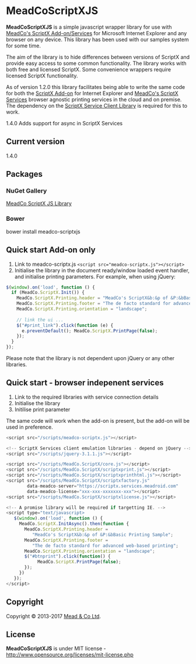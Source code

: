 # MeadCoScriptXJS

**MeadCoScriptXJS** is a simple javascript wrapper library for use with [MeadCo's ScriptX Add-on/Services](http://scriptx.meadroid.com) for Microsoft Internet Explorer and any browser on any device. This library has been used with our samples system for some time. 

The aim of the library is to hide differences between versions of ScriptX and provide easy access to some common functionality.
The library works with both free and licensed ScriptX. Some convenience wrappers require licensed ScriptX functionality.

As of version 1.2.0 this library facilitates being able to write the same code for both the [ScriptX Add-on](http://scriptx.meadroid.com) for Internet Explorer and [MeadCo's ScriptX Services](https://scriptx.services.meadroid.com) browser agnostic printing services in the cloud and on premise. The dependency on the [ScriptX Service Client Library](https://github.com/MeadCo/ScriptX.Print.Client) is required for this to work.

1.4.0 Adds support for async in ScriptX Services

## Current version
1.4.0

## Packages

### NuGet Gallery
[MeadCo ScriptX JS Library](http://nuget.org/packages/MeadScriptXJS/)

### Bower

bower install meadco-scriptxjs

## Quick start Add-on only

1. Link to meadco-scriptx.js `<script src="meadco-scriptx.js"></script>`
2. Initialise the library in the document ready/window loaded event handler, and initialise printing parameters. For example, when using jQuery:

```javascript
$(window).on('load', function () {
  if (MeadCo.ScriptX.Init()) {
    MeadCo.ScriptX.Printing.header = "MeadCo's ScriptX&b:&p of &P:&bBasic Printing Sample";
    MeadCo.ScriptX.Printing.footer = "The de facto standard for advanced web-based printing";
    MeadCo.ScriptX.Printing.orientation = "landscape";
            
    // link the ui ...
    $("#print_link").click(function (e) { 
      e.preventDefault(); MeadCo.ScriptX.PrintPage(false); 
    });                           
  }
});
```
Please note that the library is not dependent upon jQuery or any other libraries.

## Quick start - browser indepenent services

1. Link to the required libraries with service connection details
2. Initialise the library
3. Initilise print parameter

The same code will work when the add-on is present, but the add-on will be used in preference.

```javascript
<script src="/scripts/meadco-scriptx.js"></script>

<!-- ScriptX Services client emulation libraries - depend on jQuery -->
<script src="/scripts/jquery-3.1.1.js"></script>

<script src="/scripts/MeadCo.ScriptX/core.js"></script>
<script src="/scripts/MeadCo.ScriptX/scriptxprint.js"></script>
<script src="/scripts/MeadCo.ScriptX/scriptxprinthtml.js"></script>
<script src="/scripts/MeadCo.ScriptX/scriptxfactory.js" 
        data-meadco-server="https://scriptx.services.meadroid.com" 
        data-meadco-license="xxx-xxx-xxxxxxx-xxx"></script>
<script src="/scripts/MeadCo.ScriptX/scriptxlicense.js"></script>

<!-- A promise library will be required if targetting IE. -->
<script type="text/javascript>
   $(window).on('load', function () {
     MeadCo.ScriptX.InitAsync().then(function {
       MeadCo.ScriptX.Printing.header = 
          "MeadCo's ScriptX&b:&p of &P:&bBasic Printing Sample";
       MeadCo.ScriptX.Printing.footer = 
          "The de facto standard for advanced web-based printing";
       MeadCo.ScriptX.Printing.orientation = "landscape";
       $("#btnprint").click(function() { 
            MeadCo.ScriptX.PrintPage(false);
       });
     })      
   });
</script>
```
## Copyright
Copyright © 2013-2017 [Mead & Co Ltd](http://scriptx.meadroid.com).

## License 
**MeadCoScriptXJS** is under MIT license - http://www.opensource.org/licenses/mit-license.php

